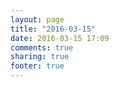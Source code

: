 ```yaml
---
layout: page
title: "2016-03-15"
date: 2016-03-15 17:09
comments: true
sharing: true
footer: true
---
```

